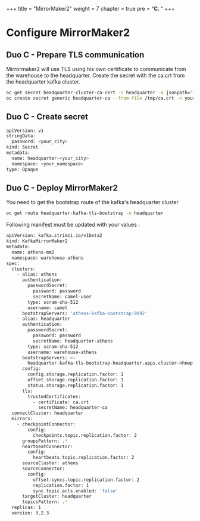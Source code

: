 +++
title = "MirrorMaker2"
weight = 7
chapter = true
pre = "<b>C. </b>"
+++

# Configure MirrorMaker2

## Duo C - Prepare TLS communication
Mirrormaker2 will use TLS using his own certificate to communicate from the warehouse to the headquarter.
Create the secret with the ca.crt from the headquarter kafka cluster.

```sh
oc get secret headquarter-cluster-ca-cert -n headquarter -o jsonpath="{.data.ca\.crt}" | base64 -d > /tmp/ca.crt
oc create secret generic headquarter-ca --from-file /tmp/ca.crt -n your_namespace
```

## Duo C - Create secret 
```sh
apiVersion: v1
stringData:
  password: <your_city>
kind: Secret
metadata:
  name: headquarter-<your_city>
  namespace: <your_namespace>
type: Opaque
```

## Duo C - Deploy MirrorMaker2

You need to get the bootstrap route of the kafka's headquarter cluster 

```sh
oc get route headquarter-kafka-tls-bootstrap -n headquarter
```

Following manifest must be updated with your values :
```sh
apiVersion: kafka.strimzi.io/v1beta2
kind: KafkaMirrorMaker2
metadata:
  name: athens-mm2
  namespace: warehouse-athens
spec:
  clusters:
    - alias: athens
      authentication:
        passwordSecret:
          password: password
          secretName: camel-user
        type: scram-sha-512
        username: camel
      bootstrapServers: 'athens-kafka-bootstrap:9092'
    - alias: headquarter
      authentication:
        passwordSecret:
          password: password
          secretName: headquarter-athens
        type: scram-sha-512
        username: warehouse-athens
      bootstrapServers: >-
        headquarter-kafka-tls-bootstrap-headquarter.apps.cluster-nhnwp.nhnwp.sandbox2668.opentlc.com:443
      config:
        config.storage.replication.factor: 1
        offset.storage.replication.factor: 1
        status.storage.replication.factor: 1
      tls:
        trustedCertificates:
          - certificate: ca.crt
            secretName: headquarter-ca
  connectCluster: headquarter
  mirrors:
    - checkpointConnector:
        config:
          checkpoints.topic.replication.factor: 2
      groupsPattern: .*
      heartbeatConnector:
        config:
          heartbeats.topic.replication.factor: 2
      sourceCluster: athens
      sourceConnector:
        config:
          offset-syncs.topic.replication.factor: 2
          replication.factor: 1
          sync.topic.acls.enabled: 'false'
      targetCluster: headquarter
      topicsPattern: .*
  replicas: 1
  version: 3.2.3

```
